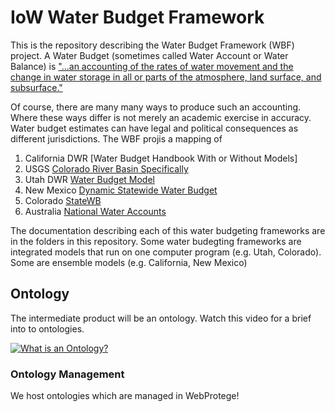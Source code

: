 # IoW Water Budget Framework

This is the repository describing the Water Budget Framework (WBF) project. A Water Budget (sometimes called Water Account or Water Balance) is ["...an accounting of the rates of water movement and the change in water storage in all or parts of the atmosphere, land surface, and subsurface."](https://water.usgs.gov/watercensus/AdHocComm/Background/WaterBudgets-FoundationsforEffectiveWater-ResourcesandEnvironmentalManagement.pdf)

Of course, there are many many ways to produce such an accounting. Where these ways differ is not merely an academic exercise in accuracy. Water budget estimates can have legal and political consequences as different jurisdictions.
The WBF projis a mapping of

1. California DWR [Water Budget Handbook With or Without Models]
2. USGS [Colorado River Basin Specifically](https://www.usgs.gov/mission-areas/water-resources/science/colorado-river-basin-focus-area-study?qt-science_center_objects=0#qt-science_center_objects)
3. Utah DWR [Water Budget Model](https://www.westernstateswater.org/utah-division-of-water-resources-water-budget-program-methods-description/)
4. New Mexico [Dynamic Statewide Water Budget](https://nmwrri.nmsu.edu/new-mexico-dynamic-statewide-water-budget/)
5. Colorado [StateWB](https://www.colorado.gov/pacific/cdss/statewb)
6. Australia [National Water Accounts](http://www.bom.gov.au/water/nwa/2018/)

The documentation describing each of this water budgeting frameworks are in the folders in this repository. Some water budegting frameworks are integrated models that run on one computer program (e.g. Utah, Colorado). Some are ensemble models (e.g. California, New Mexico)

## Ontology

The intermediate product will be an ontology. Watch this video for a brief into to ontologies.

[![What is an Ontology?](https://img.youtube.com/vi/StTqXEQ2l-Y/0.jpg)](https://www.youtube.com/watch?v=jfUPLuPLHo "Everything Is AWESOME")




### Ontology Management
We host ontologies which are managed in WebProtege!


